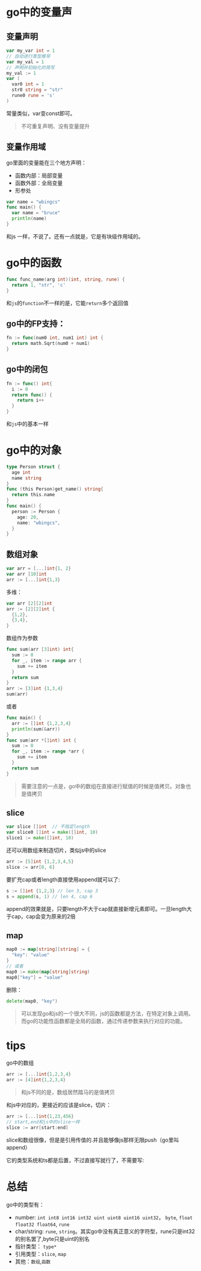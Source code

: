 # go中的变量声
## 变量声明
```go
var my_var int = 1
// 自动进行类型推导
var my_val = 1
// 声明并初始化的简写
my_val := 1
var (
  var0 int = 1
  str0 string = "str"
  rune0 rune = 's'
)
```
常量类似，var变const即可。
> 不可重复声明、没有变量提升

## 变量作用域
go里面的变量能在三个地方声明：
+ 函数内部：局部变量
+ 函数外部：全局变量
+ 形参处
```go
var name = "wbingcs"
func main() {
  var name = "bruce"
  println(name)
}
```
和js 一样，不说了。还有一点就是，它是有块级作用域的。

# go中的函数
```go
func func_name(arg int)(int, string, rune) {
  return 1, "str", 'c'
}
```
和`js`的`function`不一样的是，它能`return`多个返回值

## go中的FP支持：
```go
fn := func(num0 int, num1 int) int {
  return math.Sqrt(num0 + num1)
}
```
## go中的闭包
```go
fn := func() int{
  i := 0
  return func() {
    return i++
  }
}
```
和`js`中的基本一样

# go中的对象
```go
type Person struct {
  age int
  name string
}
func (this Person)get_name() string{
  return this.name
}
func main() {
  person := Person {
    age: 20,
    name: "wbingcs",
  }
}
```
## 数组对象
```go
var arr = [...]int{1, 2}
var arr [10]int
arr := [...]int{1,3}
```
多维：
```go
var arr [2][2]int
arr := [2][2]int {
  {1,2},
  {3,4},
}
```
数组作为参数
```go
func sum(arr [3]int) int{
  sum := 0
  for _, item := range arr {
    sum += item
  }
  return sum
}
arr := [3]int {1,3,4}
sum(arr)
```
或者
```go
func main() {
  arr := []int {1,2,3,4}
  println(sum(&arr))
}
func sum(arr *[]int) int {
  sum := 0
  for _, item := range *arr {
    sum += item
  }
  return sum
}
```
> 需要注意的一点是，go中的数组在直接进行赋值的时候是值拷贝。对象也是值拷贝

## slice
```go
var slice []int  // 不指定length
var slice0 []int = make([]int, 10)
slice1 := make([]int, 10)
```
还可以用数组来制造切片，类似js中的slice
```go
arr := [5]int {1,2,3,4,5}
slice := arr[0, 6]
```
要扩充cap或者length直接使用append就可以了:
```go
s := []int {1,2,3} // len 3, cap 3
s = append(s, 1) // len 4, cap 6
```
append的效果就是，只要length不大于cap就直接新增元素即可。一旦length大于cap，cap会变为原来的2倍

## map
```go
map0 := map[string][string] = {
  "key": "value"
}
// 或者
map0 := make(map[string]string)
map0["key"] = "value"
```
删除：
```go
delete(map0, "key")
```
> 可以发现go和js的一个很大不同，js的函数都是方法，在特定对象上调用。而go的功能性函数都是全局的函数，通过传递参数来执行对应的功能。

# tips

go中的数组
```go
arr := [...]int{1,2,3,4}
arr := [4]int{1,2,3,4}
```
> 和js不同的是，数组居然踏马的是值拷贝

和js中对应的，更接近的应该是slice，切片：
```go
arr := [...]int{1,23,456}
// start,end和js中的slice一样
slice := arr[start:end]
```
slice和数组很像，但是是引用传值的.并且能够像js那样无限push（go里叫append）

它的类型系统和ts都是后置，不过直接写就行了，不需要写:

# 总结
go中的类型有：
+ number: `int int8 int16 int32 uint uint8 uint16 uint32`， `byte`, `float float32 float64`, `rune`
+ char/string: `rune`, `string`。其实go中没有真正意义的字符型，rune只是int32的别名罢了,byte只是uint的别名
+ 指针类型： `type*`
+ 引用类型：`slice`, `map`
+ 其他：`数组`,`函数`